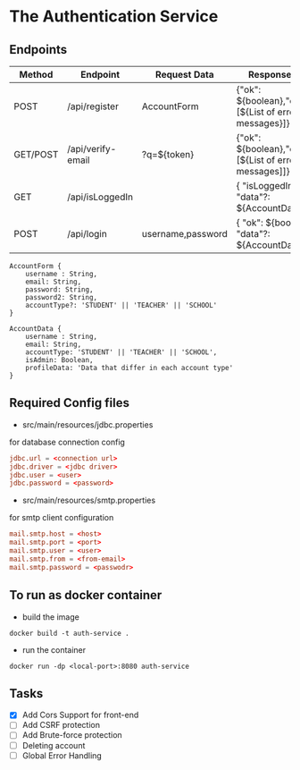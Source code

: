 # The Authentication Service

## Endpoints

| Method   | Endpoint          | Request Data      | Response Data                                               | Description          |
| -------- | ----------------- | ----------------- | ----------------------------------------------------------- | -------------------- |
| POST     | /api/register     | AccountForm       | {"ok": ${boolean},"errors"?: [${List of error messages}]} | Register new account |
| GET/POST | /api/verify-email | ?q=${token}       | {"ok": ${boolean},"errors"?: [${List of error messages]]} | Verify account email |
| GET      | /api/isLoggedIn   |                   | { "isLoggedIn": true, "data"?: ${AccountData} }             |                      |
| POST     | /api/login        | username,password | { "ok": ${boolean}, "data"?: ${AccountData} }               |                      |

```text
AccountForm {
    username : String,
    email: String,
    password: String,
    password2: String,
    accountType?: 'STUDENT' || 'TEACHER' || 'SCHOOL'
}
```

```text
AccountData {
    username : String,
    email: String,
    accountType: 'STUDENT' || 'TEACHER' || 'SCHOOL',
    isAdmin: Boolean,
    profileData: 'Data that differ in each account type'
}
```

## Required Config files

- src/main/resources/jdbc.properties

for database connection config

```conf
jdbc.url = <connection url>
jdbc.driver = <jdbc driver>
jdbc.user = <user>
jdbc.password = <password>
```

- src/main/resources/smtp.properties

for smtp client configuration

```conf
mail.smtp.host = <host>
mail.smtp.port = <port>
mail.smtp.user = <user>
mail.smtp.from = <from-email>
mail.smtp.password = <passwodr>
```

## To run as docker container

- build the image

```shell
docker build -t auth-service .
```

- run the container

```shell
docker run -dp <local-port>:8080 auth-service
```

## Tasks

- [x] Add Cors Support for front-end
- [ ] Add CSRF protection
- [ ] Add Brute-force protection
- [ ] Deleting account
- [ ] Global Error Handling
